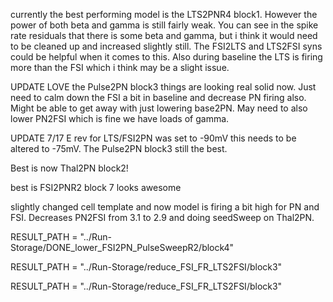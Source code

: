 currently the best performing model is the LTS2PNR4 block1. However the power of both beta and gamma is still fairly weak. You can see in the spike rate residuals that there is some beta and gamma, but i think it would need to be cleaned up and increased slightly still. The FSI2LTS and LTS2FSI syns could be helpful when it comes to this. Also during baseline the LTS is firing more than the FSI which i think may be a slight issue. 


UPDATE
LOVE the Pulse2PN block3 things are looking real solid now. Just need to calm down the FSI a bit in baseline and decrease PN firing also. Might be able to get away with just lowering base2PN. May need to also lower PN2FSI which is fine we have loads of gamma.

UPDATE 7/17
E rev for LTS/FSI2PN was set to -90mV this needs to be altered to -75mV. The Pulse2PN block3 still the best.

Best is now Thal2PN block2!

best is FSI2PNR2 block 7 looks awesome

slightly changed cell template and now model is firing a bit high for PN and FSI. Decreases PN2FSI from 3.1 to 2.9 and doing seedSweep on Thal2PN.


RESULT_PATH = "../Run-Storage/DONE_lower_FSI2PN_PulseSweepR2/block4"

RESULT_PATH = "../Run-Storage/reduce_FSI_FR_LTS2FSI/block3"

RESULT_PATH = "../Run-Storage/reduce_FSI_FR_LTS2FSI/block3"